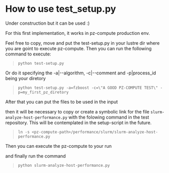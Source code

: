 # How to use test_setup.py

Under construction but it can be used :)

For this first implementation, it works in pz-compute production env.

Feel free to copy, move and put the test-setup.py in your lustre dir where you are goint to execute pz-compute. 
Then you can run the following command to execute:

> `python test-setup.py`

Or do it specifying the -a|--algorithm, -c|--comment and -p|process_id being your diretory

>`python test-setup.py -a=fzboost -c=\"A GOOD PZ-COMPUTE TEST\" -p=my_first_pz_diretory`

After that you can put the files to be used in the input

then it will be necessary to copy or create a symbolic link for the file `slurm-analyze-host-performance.py` with the folowing command in the test repository. This will be contemplated in the setup-script in the future. 

> `ln -s <pz-compute-path>/performance/slurm/slurm-analyze-host-performance.py`

Then you can execute the pz-compute to your run

and finally run the command

>`python slurm-analyze-host-performance.py`
